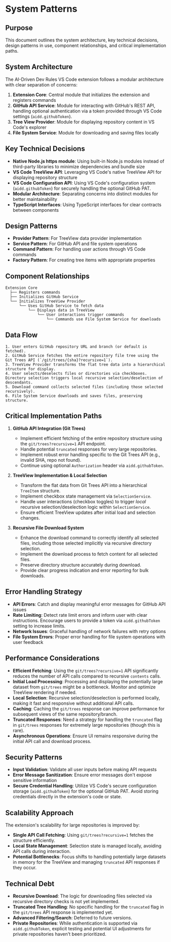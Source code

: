 # System Patterns

## Purpose

This document outlines the system architecture, key technical decisions, design patterns in use, component relationships, and critical implementation paths.

## System Architecture

The AI-Driven Dev Rules VS Code extension follows a modular architecture with clear separation of concerns:

1. **Extension Core**: Central module that initializes the extension and registers commands
2. **GitHub API Service**: Module for interacting with GitHub's REST API, handling optional authentication via a token provided through VS Code settings (`aidd.githubToken`).
3. **Tree View Provider**: Module for displaying repository content in VS Code's explorer
4. **File System Service**: Module for downloading and saving files locally

## Key Technical Decisions

- **Native Node.js https module**: Using built-in Node.js modules instead of third-party libraries to minimize dependencies and bundle size
- **VS Code TreeView API**: Leveraging VS Code's native TreeView API for displaying repository structure
- **VS Code Configuration API**: Using VS Code's configuration system (`aidd.githubToken`) for securely handling the optional GitHub PAT.
- **Modular Architecture**: Separating concerns into distinct modules for better maintainability
- **TypeScript Interfaces**: Using TypeScript interfaces for clear contracts between components

## Design Patterns

- **Provider Pattern**: For TreeView data provider implementation
- **Service Pattern**: For GitHub API and file system operations
- **Command Pattern**: For handling user actions through VS Code commands
- **Factory Pattern**: For creating tree items with appropriate properties

## Component Relationships

```
Extension Core
  ├── Registers commands
  ├── Initializes GitHub Service
  └── Initializes TreeView Provider
      └── Uses GitHub Service to fetch data
          └── Displays data in TreeView
              └── User interactions trigger commands
                  └── Commands use File System Service for downloads
```

## Data Flow

```
1. User enters GitHub repository URL and branch (or default is fetched).
2. GitHub Service fetches the entire repository file tree using the Git Trees API (`/git/trees/{sha}?recursive=1`).
3. TreeView Provider transforms the flat tree data into a hierarchical structure for display.
4. User selects/deselects files or directories via checkboxes. Directory selection triggers local recursive selection/deselection of descendants.
5. Download command collects selected files (including those selected recursively).
6. File System Service downloads and saves files, preserving structure.
```

## Critical Implementation Paths

1.  **GitHub API Integration (Git Trees)**
    *   Implement efficient fetching of the entire repository structure using the `git/trees?recursive=1` API endpoint.
    *   Handle potential `truncated` responses for very large repositories.
    *   Implement robust error handling specific to the Git Trees API (e.g., invalid SHA, repo not found).
    *   Continue using optional `Authorization` header via `aidd.githubToken`.

2.  **TreeView Implementation & Local Selection**
    *   Transform the flat data from Git Trees API into a hierarchical `TreeItem` structure.
    *   Implement checkbox state management via `SelectionService`.
    *   Handle user interactions (checkbox toggles) to trigger *local* recursive selection/deselection logic within `SelectionService`.
    *   Ensure efficient TreeView updates after initial load and selection changes.

3.  **Recursive File Download System**
    *   Enhance the download command to correctly identify all selected files, including those selected implicitly via recursive directory selection.
    *   Implement the download process to fetch content for all selected files.
    *   Preserve directory structure accurately during download.
    *   Provide clear progress indication and error reporting for bulk downloads.

## Error Handling Strategy

- **API Errors**: Catch and display meaningful error messages for GitHub API issues
- **Rate Limiting**: Detect rate limit errors and inform user with clear instructions. Encourage users to provide a token via `aidd.githubToken` setting to increase limits.
- **Network Issues**: Graceful handling of network failures with retry options
- **File System Errors**: Proper error handling for file system operations with user feedback

## Performance Considerations

- **Efficient Fetching**: Using the `git/trees?recursive=1` API significantly reduces the number of API calls compared to recursive `contents` calls.
- **Initial Load Processing**: Processing and displaying the potentially large dataset from `git/trees` might be a bottleneck. Monitor and optimize TreeView rendering if needed.
- **Local Selection**: Recursive selection/deselection is performed locally, making it fast and responsive without additional API calls.
- **Caching**: Caching the `git/trees` response can improve performance for subsequent views of the same repository/branch.
- **Truncated Responses**: Need a strategy for handling the `truncated` flag in `git/trees` responses for extremely large repositories (though this is rare).
- **Asynchronous Operations**: Ensure UI remains responsive during the initial API call and download process.

## Security Patterns

- **Input Validation**: Validate all user inputs before making API requests
- **Error Message Sanitization**: Ensure error messages don't expose sensitive information
- **Secure Credential Handling**: Utilize VS Code's secure configuration storage (`aidd.githubToken`) for the optional GitHub PAT. Avoid storing credentials directly in the extension's code or state.

## Scalability Approach

The extension's scalability for large repositories is improved by:

- **Single API Call Fetching**: Using `git/trees?recursive=1` fetches the structure efficiently.
- **Local State Management**: Selection state is managed locally, avoiding API calls during interaction.
- **Potential Bottlenecks**: Focus shifts to handling potentially large datasets in memory for the TreeView and managing `truncated` API responses if they occur.

## Technical Debt

- **Recursive Download**: The logic for downloading files selected via recursive directory checks is not yet implemented.
- **Truncated Tree Handling**: No specific handling for the `truncated` flag in the `git/trees` API response is implemented yet.
- **Advanced Filtering/Search**: Deferred to future versions.
- **Private Repositories**: While authentication is supported via `aidd.githubToken`, explicit testing and potential UI adjustments for private repositories haven't been prioritized.

